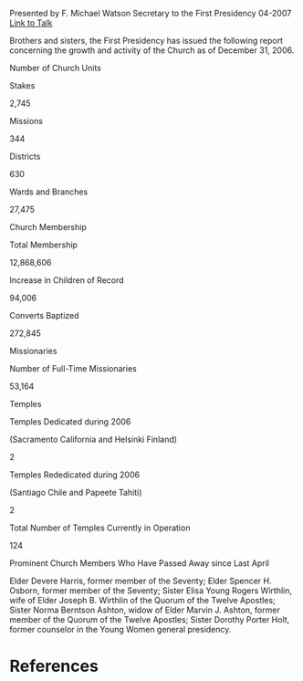 Presented by F. Michael Watson
Secretary to the First Presidency
04-2007
[Link to Talk](https://www.churchofjesuschrist.org/study/general-conference/2007/04/statistical-report-2006?lang=eng)

Brothers and sisters, the First Presidency has issued the following report concerning the growth and activity of the Church as of December 31, 2006.





Number of Church Units





Stakes



2,745



Missions



344



Districts



630



Wards and Branches



27,475









Church Membership





Total Membership



12,868,606



Increase in Children of Record



94,006



Converts Baptized



272,845









Missionaries





Number of Full-Time Missionaries



53,164









Temples





Temples Dedicated during 2006

(Sacramento California and Helsinki Finland)



2



Temples Rededicated during 2006

(Santiago Chile and Papeete Tahiti)



2



Total Number of Temples Currently in Operation



124









Prominent Church Members Who Have Passed Away since Last April



Elder Devere Harris, former member of the Seventy; Elder Spencer H. Osborn, former member of the Seventy; Sister Elisa Young Rogers Wirthlin, wife of Elder Joseph B. Wirthlin of the Quorum of the Twelve Apostles; Sister Norma Berntson Ashton, widow of Elder Marvin J. Ashton, former member of the Quorum of the Twelve Apostles; Sister Dorothy Porter Holt, former counselor in the Young Women general presidency.

# References
